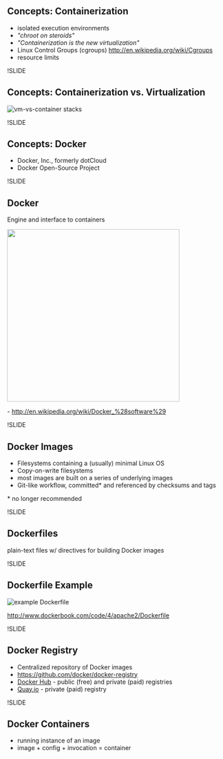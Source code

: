 ## Concepts: Containerization

- isolated execution environments
- *"chroot on steroids"*
- *"Containerization is the new virtualization"*
- Linux Control Groups (cgroups) <http://en.wikipedia.org/wiki/Cgroups>
- resource limits

!SLIDE

## Concepts: Containerization vs. Virtualization

![vm-vs-container stacks](img/docker_vm.jpg)

!SLIDE

## Concepts: Docker

- Docker, Inc., formerly dotCloud
- Docker Open-Source Project

!SLIDE

## Docker

Engine and interface to containers

<img src='img/Docker-linux-interfaces.svg' height=400/>

\- <http://en.wikipedia.org/wiki/Docker_%28software%29>

!SLIDE

## Docker Images

- Filesystems containing a (usually) minimal Linux OS
- Copy-on-write filesystems
- most images are built on a series of underlying images
- Git-like workflow, committed* and referenced by checksums and tags

\* no longer recommended

!SLIDE

## Dockerfiles

plain-text files w/ directives for building Docker images

!SLIDE

## Dockerfile Example

![example Dockerfile](img/example-dockerfile.png)

<http://www.dockerbook.com/code/4/apache2/Dockerfile>

!SLIDE

## Docker Registry

- Centralized repository of Docker images
- <https://github.com/docker/docker-registry>
- [Docker Hub](https://hub.docker.com/) - public (free) and private (paid) registries
- [Quay.io](https://quay.io/) - private (paid) registry

!SLIDE

## Docker Containers

- running instance of an image
- image + config + invocation = container
